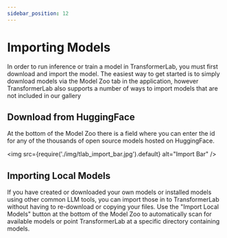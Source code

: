 ```yaml
---
sidebar_position: 12
---
```


# Importing Models

In order to run inference or train a model in TransformerLab, you must first download and import the model. 
The easiest way to get started is to simply download models via the Model Zoo tab in the application,
however TransformerLab also supports a number of ways to import models that are not included in our gallery

## Download from HuggingFace

At the bottom of the Model Zoo there is a field where you can enter the id for any of the thousands
of open source models hosted on HuggingFace.

<img src={require('./img/tlab_import_bar.jpg').default} alt="Import Bar" />

## Importing Local Models

If you have created or downloaded your own models or installed models using other common LLM tools, 
you can import those in to TransformerLab without having to re-download or copying your files.
Use the "Import Local Models" button at the bottom of the Model Zoo to automatically scan for 
available models or point TransformerLab at a specific directory containing models.
